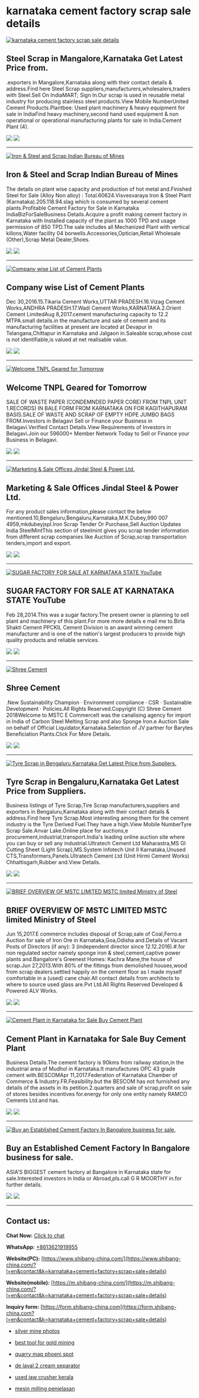 # karnataka cement factory scrap sale details

<a href="https://swt.shibang-china.com/?l=en&img&k=karnataka+cement+factory+scrap+sale+details" target="_blank">![karnataka cement factory scrap sale details](http://static.shibang-china.com/all-800x300/171.jpg)</a>

## Steel Scrap in Mangalore,Karnataka Get Latest Price from.
.exporters in Mangalore,Karnataka along with their contact details &amp; address.Find here Steel Scrap suppliers,manufacturers,wholesalers,traders with Steel.Sell On IndiaMART; Sign In.Our scrap is used in reusable metal industry for producing stainless steel products.View Mobile NumberUnited Cement Products.Plantbee: Used plant machinery &amp; heavy equipment for sale in IndiaFind heavy machinery,second hand used equipment &amp; non operational or operational manufacturing plants for sale in India.Cement Plant (4).


<a href="https://whatsapp.shibangsoft.com/WhatsApp.php" target="_blank" title="WhatsApp">![](http://static.shibang-china.com/icon/whatsapp.png)</a> <a href="https://swt.shibang-china.com/?l=en&icon&k=karnataka+cement+factory+scrap+sale+details" target="_blank">![](http://static.shibang-china.com/icon/chat-en.png)</a>

---

<a href="https://swt.shibang-china.com/?l=en&img&k=karnataka+cement+factory+scrap+sale+details" target="_blank">![Iron &amp; Steel and Scrap Indian Bureau of Mines](http://static.shibang-china.com/all-800x300/673.jpg)</a>

## Iron &amp; Steel and Scrap Indian Bureau of Mines
The details on plant wise capacity and production of hot metal and.Finished Steel for Sale (Alloy Non alloy) : Total.60624.Visvesvaraya Iron &amp; Steel Plant (Karnataka).205.118.94.slag which is consumed by several cement plants.Profitable Cement Factory for Sale in Karnataka IndiaBizForSaleBusiness Details.Acquire a profit making cement factory in Karnataka with Installed capacity of the plant as 1000 TPD and usage permission of 850 TPD.The sale includes all Mechanized Plant with vertical killons,Water facility 04 borwells.Accessories,Optician,Retail Wholesale (Other),Scrap Metal Dealer,Shoes.


<a href="https://whatsapp.shibangsoft.com/WhatsApp.php" target="_blank" title="WhatsApp">![](http://static.shibang-china.com/icon/whatsapp.png)</a> <a href="https://swt.shibang-china.com/?l=en&icon&k=karnataka+cement+factory+scrap+sale+details" target="_blank">![](http://static.shibang-china.com/icon/chat-en.png)</a>

---

<a href="https://swt.shibang-china.com/?l=en&img&k=karnataka+cement+factory+scrap+sale+details" target="_blank">![Company wise List of Cement Plants](http://static.shibang-china.com/all-800x300/1496.jpg)</a>

## Company wise List of Cement Plants
Dec 30,2016.15.Tikaria Cement Works,UTTAR PRADESH.16.Vizag Cement Works,ANDHRA PRADESH.17.Wadi Cement Works,KARNATAKA.2.Orient Cement LimitedAug 8,2017.cement manufacturing capacity to 12.2 MTPA.small details.in the manufacture and sale of cement and its manufacturing facilities at present are located at Devapur in Telangana,Chittapur in Karnataka and Jalgaon in.Saleable scrap,whose cost is not identifiable,is valued at net realisable value.


<a href="https://whatsapp.shibangsoft.com/WhatsApp.php" target="_blank" title="WhatsApp">![](http://static.shibang-china.com/icon/whatsapp.png)</a> <a href="https://swt.shibang-china.com/?l=en&icon&k=karnataka+cement+factory+scrap+sale+details" target="_blank">![](http://static.shibang-china.com/icon/chat-en.png)</a>

---

<a href="https://swt.shibang-china.com/?l=en&img&k=karnataka+cement+factory+scrap+sale+details" target="_blank">![Welcome TNPL Geared for Tomorrow](http://static.shibang-china.com/all-800x300/948.jpg)</a>

## Welcome TNPL Geared for Tomorrow
SALE OF WASTE PAPER (CONDEMNDED PAPER CORE) FROM TNPL UNIT 1.RECORDS) IN BALE FORM FROM KARNATAKA ON FOR KAGITHAPURAM BASIS.SALE OF WASTE AND SCRAP OF EMPTY HDPE JUMBO BAGS FROM.Investors in Belagavi Sell or Finance your Business in Belagavi.Verified Contact Details.View Requirements of Investors in Belagavi.Join our 596000+ Member Network Today to Sell or Finance your Business in Belagavi.


<a href="https://whatsapp.shibangsoft.com/WhatsApp.php" target="_blank" title="WhatsApp">![](http://static.shibang-china.com/icon/whatsapp.png)</a> <a href="https://swt.shibang-china.com/?l=en&icon&k=karnataka+cement+factory+scrap+sale+details" target="_blank">![](http://static.shibang-china.com/icon/chat-en.png)</a>

---

<a href="https://swt.shibang-china.com/?l=en&img&k=karnataka+cement+factory+scrap+sale+details" target="_blank">![Marketing &amp; Sale Offices Jindal Steel &amp; Power Ltd.](http://static.shibang-china.com/all-800x300/1164.jpg)</a>

## Marketing &amp; Sale Offices Jindal Steel &amp; Power Ltd.
For any product sales information,please contact the below mentioned.10,Bengaluru,Bengaluru,Karnataka,M.K.Dubey,990 007 4959,mkdubeyjspl.Iron Scrap Tender Or Purchase,Sell Auction Updates India SteelMintThis section of steelmint gives you scrap tender information from different scrap companies like Auction of Scrap,scrap transportation tenders,import and export.


<a href="https://whatsapp.shibangsoft.com/WhatsApp.php" target="_blank" title="WhatsApp">![](http://static.shibang-china.com/icon/whatsapp.png)</a> <a href="https://swt.shibang-china.com/?l=en&icon&k=karnataka+cement+factory+scrap+sale+details" target="_blank">![](http://static.shibang-china.com/icon/chat-en.png)</a>

---

<a href="https://swt.shibang-china.com/?l=en&img&k=karnataka+cement+factory+scrap+sale+details" target="_blank">![SUGAR FACTORY FOR SALE AT KARNATAKA STATE YouTube](http://static.shibang-china.com/all-800x300/906.jpg)</a>

## SUGAR FACTORY FOR SALE AT KARNATAKA STATE YouTube
Feb 28,2014.This was a sugar factory.The present owner is planning to sell plant and machinery of this plant.For more more details e mail me to.Birla Shakti Cement PPCKIL Cement Division is an award winning cement manufacturer and is one of the nation&#39;s largest producers to provide high quality products and reliable services.


<a href="https://whatsapp.shibangsoft.com/WhatsApp.php" target="_blank" title="WhatsApp">![](http://static.shibang-china.com/icon/whatsapp.png)</a> <a href="https://swt.shibang-china.com/?l=en&icon&k=karnataka+cement+factory+scrap+sale+details" target="_blank">![](http://static.shibang-china.com/icon/chat-en.png)</a>

---

<a href="https://swt.shibang-china.com/?l=en&img&k=karnataka+cement+factory+scrap+sale+details" target="_blank">![Shree Cement](http://static.shibang-china.com/all-800x300/1336.jpg)</a>

## Shree Cement
.New Sustainability Champion &middot; Environment compliance &middot; CSR &middot; Sustainable Development &middot; Policies.All Rights Reserved.Copyright (C) Shree Cement 2018Welcome to MSTC E CommerceIt was the canalising agency for import in India of Carbon Steel Melting Scrap and also Sponge Iron.e Auction Sale on behalf of Official Liquidator,Karnataka.Selection of JV partner for Barytes Beneficiation Plants.Click For More Details.


<a href="https://whatsapp.shibangsoft.com/WhatsApp.php" target="_blank" title="WhatsApp">![](http://static.shibang-china.com/icon/whatsapp.png)</a> <a href="https://swt.shibang-china.com/?l=en&icon&k=karnataka+cement+factory+scrap+sale+details" target="_blank">![](http://static.shibang-china.com/icon/chat-en.png)</a>

---

<a href="https://swt.shibang-china.com/?l=en&img&k=karnataka+cement+factory+scrap+sale+details" target="_blank">![Tyre Scrap in Bengaluru,Karnataka Get Latest Price from Suppliers.](http://static.shibang-china.com/all-800x300/1419.jpg)</a>

## Tyre Scrap in Bengaluru,Karnataka Get Latest Price from Suppliers.
Business listings of Tyre Scrap,Tire Scrap manufacturers,suppliers and exporters in Bengaluru,Karnataka along with their contact details &amp; address.Find here Tyre Scrap.Most interesting among them for the cement industry is the Tyre Derived Fuel.They have a high.View Mobile NumberTyre Scrap Sale.Anvar Lake.Online place for auctions,e procurement,industrial,transport.India&#39;s leading online auction site where you can buy or sell any industrial.Ultratech Cement Ltd Maharastra,MS GI Cutting Sheet (Light Scrap),MS.System Infotech Unit II Karnataka,Unused CTS,Transformers,Panels.Ultratech Cement Ltd (Unit Hirmi Cement Works) Chhattisgarh,Rubber and.View Details.


<a href="https://whatsapp.shibangsoft.com/WhatsApp.php" target="_blank" title="WhatsApp">![](http://static.shibang-china.com/icon/whatsapp.png)</a> <a href="https://swt.shibang-china.com/?l=en&icon&k=karnataka+cement+factory+scrap+sale+details" target="_blank">![](http://static.shibang-china.com/icon/chat-en.png)</a>

---

<a href="https://swt.shibang-china.com/?l=en&img&k=karnataka+cement+factory+scrap+sale+details" target="_blank">![BRIEF OVERVIEW OF MSTC LIMITED MSTC limited Ministry of Steel](http://static.shibang-china.com/all-800x300/185.jpg)</a>

## BRIEF OVERVIEW OF MSTC LIMITED MSTC limited Ministry of Steel
Jun 15,2017.E commerce includes disposal of Scrap,sale of Coal,Ferro.e Auction for sale of Iron Ore in Karnataka,Goa,Odisha and.Details of Vacant Posts of Directors (if any): 3 (independent director since 12.12.2016).#.for non regulated sector namely sponge iron &amp; steel,cement,captive power plants and.Bangalore&#39;s Greenest Homes: Kachra Mane,the house of scrap.Jun 27,2013.With 80% of the fittings from demolished houses,wood from scrap dealers.settled happily on the cement floor as I made myself comfortable in a (used) cane chair.All contact details from architects to where to source used glass are.Pvt Ltd.All Rights Reserved Developed &amp; Powered ALV Works.


<a href="https://whatsapp.shibangsoft.com/WhatsApp.php" target="_blank" title="WhatsApp">![](http://static.shibang-china.com/icon/whatsapp.png)</a> <a href="https://swt.shibang-china.com/?l=en&icon&k=karnataka+cement+factory+scrap+sale+details" target="_blank">![](http://static.shibang-china.com/icon/chat-en.png)</a>

---

<a href="https://swt.shibang-china.com/?l=en&img&k=karnataka+cement+factory+scrap+sale+details" target="_blank">![Cement Plant in Karnataka for Sale Buy Cement Plant](http://static.shibang-china.com/all-800x300/658.jpg)</a>

## Cement Plant in Karnataka for Sale Buy Cement Plant
Business Details.The cement factory is 90kms from railway station,in the industrial area of Mudhol in Karnataka.It manufactures OPC 43 grade cement with.BESCOMApr 11,2017.Federation of Karnataka Chamber of Commerce &amp; Industry.FR.Feasibility.but the BESCOM has not furnished any details of the assets in its petition.2.quarters and sale of scrap,profit on sale of stores besides incentives for.energy for only one entity namely RAMCO Cements Ltd.and has.


<a href="https://whatsapp.shibangsoft.com/WhatsApp.php" target="_blank" title="WhatsApp">![](http://static.shibang-china.com/icon/whatsapp.png)</a> <a href="https://swt.shibang-china.com/?l=en&icon&k=karnataka+cement+factory+scrap+sale+details" target="_blank">![](http://static.shibang-china.com/icon/chat-en.png)</a>

---

<a href="https://swt.shibang-china.com/?l=en&img&k=karnataka+cement+factory+scrap+sale+details" target="_blank">![Buy an Established Cement Factory In Bangalore business for sale.](http://static.shibang-china.com/all-800x300/1087.jpg)</a>

## Buy an Established Cement Factory In Bangalore business for sale.
ASIA&#39;S BIGGEST cement factory at Bangalore in Karnataka state for sale.Interested investors in India or Abroad,pls.call G R MOORTHY in.for further details.

<a href="https://whatsapp.shibangsoft.com/WhatsApp.php" target="_blank" title="WhatsApp">![](http://static.shibang-china.com/icon/whatsapp.png)</a> <a href="https://swt.shibang-china.com/?l=en&icon&k=karnataka+cement+factory+scrap+sale+details" target="_blank">![](http://static.shibang-china.com/icon/chat-en.png)</a>

---
## Contact us:

**Chat Now:** [Click to chat](https://swt.shibang-china.com?l=en&contact&k=karnataka+cement+factory+scrap+sale+details)

**WhatsApp:**  [+8613621919955](https://whatsapp.shibangsoft.com/WhatsApp.php)

**Website(PC):** [https://www.shibang-china.com/](https://www.shibang-china.com/?l=en&contact&k=karnataka+cement+factory+scrap+sale+details)

**Website(mobile):** [https://m.shibang-china.com/](https://m.shibang-china.com/?l=en&contact&k=karnataka+cement+factory+scrap+sale+details)

**Inquiry form:** [https://form.shibang-china.com](https://form.shibang-china.com?l=en&contact&k=karnataka+cement+factory+scrap+sale+details)

* [silver mine photos](../128/silver%20mine%20photos.md)

* [best tool for gold mining](../128/best%20tool%20for%20gold%20mining.md)

* [quarry map phoeni spot](../140/quarry%20map%20phoeni%20spot.md)

* [de laval 2 cream separator](../138/de%20laval%202%20cream%20separator.md)

* [used jaw crusher kerala](../128/used%20jaw%20crusher%20kerala.md)

* [mesin milling penjelasan](../137/mesin%20milling%20penjelasan.md)